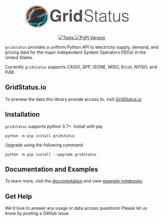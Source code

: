 <p align="center">
<img width=75% src="/gridstatus-header.png" alt="gridstatus logo" />
</p>

<p align="center">
    <a href="https://github.com/kmax12/gridstatus/actions?query=branch%3Amain+workflow%3ATests" target="_blank">
        <img src="https://github.com/kmax12/gridstatus/workflows/Tests/badge.svg?branch=main" alt="Tests" />
    </a>
    <a href="https://badge.fury.io/py/gridstatus" target="_blank">
        <img src="https://badge.fury.io/py/gridstatus.svg?maxAge=2592000" alt="PyPI Version" />
    </a>
</p>

`gridstatus` provides a uniform Python API to electricity supply, demand, and pricing data for the major Independent System Operators (ISOs) in the United States.

Currently `gridstatus` supports CAISO, SPP, ISONE, MISO, Ercot, NYISO, and PJM.

## GridStatus.io

To preview the data this library provide access to, visit [GridStatus.io](https://www.gridstatus.io/)

## Installation

`gridstatus` supports python 3.7+. Install with pip

```
python -m pip install gridstatus
```

Upgrade using the following command

```
python -m pip install --upgrade gridstatus
```

## Documentation and Examples

To learn more, visit the [documentation](https://docs.gridstatus.io/) and view [example notebooks](https://docs.gridstatus.io/en/latest/Examples/index.html).

## Get Help

We'd love to answer any usage or data access questions! Please let us know by posting a GitHub issue.
